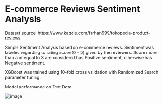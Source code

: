 # E-commerce Reviews Sentiment Analysis

Dataset source: https://www.kaggle.com/farhan999/tokopedia-product-reviews

Simple Sentiment Analysis based on e-commerce reviews.
Sentiment was labeled regarding to rating score (0 - 5) given by the reviewers.
Score more than and equal to 3 are considered has Positive sentiment, otherwise has Negative sentiment.

XGBoost was trained using 10-fold cross validation with Randomized Search parameter tuning.

Model performance on Test Data:

![image](https://user-images.githubusercontent.com/70200533/147870749-d4e4bffa-8106-47f2-be5b-dcda74c0568a.png)
